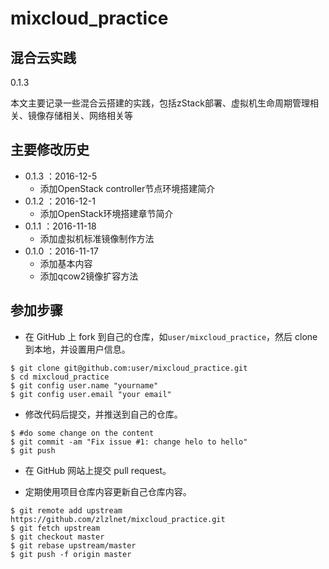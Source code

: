 # mixcloud_practice

## 混合云实践
0.1.3

本文主要记录一些混合云搭建的实践，包括zStack部署、虚拟机生命周期管理相关、镜像存储相关、网络相关等

## 主要修改历史
* 0.1.3 ：2016-12-5
	* 添加OpenStack controller节点环境搭建简介
* 0.1.2 ：2016-12-1
	* 添加OpenStack环境搭建章节简介 
* 0.1.1 ：2016-11-18
	* 添加虚拟机标准镜像制作方法
* 0.1.0 ：2016-11-17
	* 添加基本内容
	* 添加qcow2镜像扩容方法



## 参加步骤

* 在 GitHub 上 fork 到自己的仓库，如```user/mixcloud_practice```，然后 clone 到本地，并设置用户信息。

```
$ git clone git@github.com:user/mixcloud_practice.git
$ cd mixcloud_practice
$ git config user.name "yourname"
$ git config user.email "your email"
```
* 修改代码后提交，并推送到自己的仓库。

```
$ #do some change on the content
$ git commit -am "Fix issue #1: change helo to hello"
$ git push
```

* 在 GitHub 网站上提交 pull request。

* 定期使用项目仓库内容更新自己仓库内容。

```
$ git remote add upstream https://github.com/zlzlnet/mixcloud_practice.git
$ git fetch upstream
$ git checkout master
$ git rebase upstream/master
$ git push -f origin master
```
